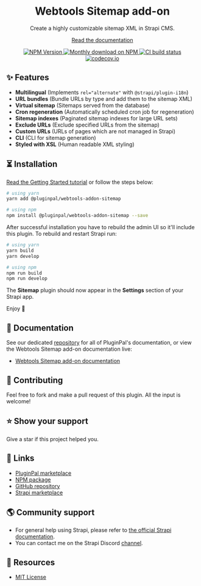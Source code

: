 <div align="center">
<h1>Webtools Sitemap add-on</h1>
	
<p style="margin-top: 0;">Create a highly customizable sitemap XML in Strapi CMS.</p>

<a href="https://docs.pluginpal.io/webtools/addons/sitemap">Read the documentation</a>
	
<p>
  <a href="https://www.npmjs.org/package/@pluginpal/webtools-addon-sitemap">
    <img src="https://img.shields.io/npm/v/@pluginpal/webtools-addon-sitemap/latest.svg" alt="NPM Version" />
  </a>
  <a href="https://www.npmjs.org/package/@pluginpal/webtools-addon-sitemap">
    <img src="https://img.shields.io/npm/dm/@pluginpal/webtools-addon-sitemap" alt="Monthly download on NPM" />
  </a>
  <a href="https://codecov.io/gh/pluginpal/strapi-webtools">
    <img src="https://img.shields.io/github/actions/workflow/status/pluginpal/strapi-webtools/tests.yml?branch=master" alt="CI build status" />
  </a>
  <a href="https://codecov.io/gh/pluginpal/strapi-webtools">
    <img src="https://codecov.io/gh/pluginpal/strapi-webtools/coverage.svg?branch=master" alt="codecov.io" />
  </a>
</p>
</div>

## ✨ Features

- **Multilingual** (Implements `rel="alternate"` with `@strapi/plugin-i18n`)
- **URL bundles** (Bundle URLs by type and add them to the sitemap XML)
- **Virtual sitemap** (Sitemaps served from the database)
- **Cron regeneration** (Automatically scheduled cron job for regeneration)
- **Sitemap indexes** (Paginated sitemap indexes for large URL sets)
- **Exclude URLs** (Exclude specified URLs from the sitemap)
- **Custom URLs** (URLs of pages which are not managed in Strapi)
- **CLI** (CLI for sitemap generation)
- **Styled with XSL** (Human readable XML styling)

## ⏳ Installation

[Read the Getting Started tutorial](https://docs.pluginpal.io/webtools/addons/sitemap) or follow the steps below:

```bash
# using yarn
yarn add @pluginpal/webtools-addon-sitemap

# using npm
npm install @pluginpal/webtools-addon-sitemap --save
```

After successful installation you have to rebuild the admin UI so it'll include this plugin. To rebuild and restart Strapi run:

```bash
# using yarn
yarn build
yarn develop

# using npm
npm run build
npm run develop
```

The **Sitemap** plugin should now appear in the **Settings** section of your Strapi app.

Enjoy 🎉

## 📓 Documentation

See our dedicated [repository](https://github.com/pluginpal/docs) for all of PluginPal's documentation, or view the Webtools Sitemap add-on documentation live:

- [Webtools Sitemap add-on documentation](https://docs.pluginpal.io/webtools/addons/sitemap)

## 🤝 Contributing

Feel free to fork and make a pull request of this plugin. All the input is welcome!

## ⭐️ Show your support

Give a star if this project helped you.

## 🔗 Links

- [PluginPal marketplace](https://www.pluginpal.io/plugin/webtools)
- [NPM package](https://www.npmjs.com/package/@pluginpal/webtools-addon-sitemap)
- [GitHub repository](https://github.com/pluginpal/strapi-webtools)
- [Strapi marketplace](https://market.strapi.io/plugins/@pluginpal-webtools-core)

## 🌎 Community support

- For general help using Strapi, please refer to [the official Strapi documentation](https://strapi.io/documentation/).
- You can contact me on the Strapi Discord [channel](https://discord.strapi.io/).

## 📝 Resources

- [MIT License](https://github.com/pluginpal/strapi-webtools/blob/master/LICENSE.md)
